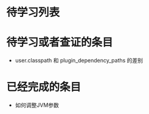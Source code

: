 待学习列表
==============

# 待学习或者查证的条目

- user.classpath 和 plugin_dependency_paths 的差别

# 已经完成的条目

- 如何调整JVM参数